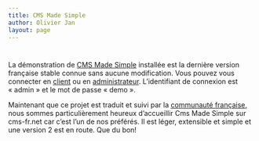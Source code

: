 ```yaml
---
title: CMS Made Simple
author: Olivier Jan
layout: page
---
```

# 

La démonstration de [CMS Made Simple][1] installée est la dernière version française stable connue sans aucune modification. Vous pouvez vous connecter en [client][2] ou en [administrateur][3]. L’identifiant de connexion est « admin » et le mot de passe « demo ».

Maintenant que ce projet est traduit et suivi par la [communauté française][1], nous sommes particulièrement heureux d’accueillir Cms Made Simple sur cms-fr.net car c’est l’un de nos préférés. Il est léger, extensible et simple et une version 2 est en route. Que du bon!

 [1]: http://www.cmsmadesimple.fr/
 [2]: http://demo.cms-fr.net/cmsms
 [3]: http://demo.cms-fr.net/cmsms/admin